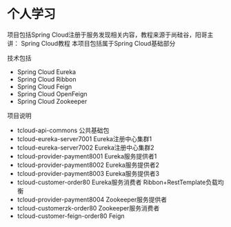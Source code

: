 # 个人学习


项目包括Spring Cloud注册于服务发现相关内容，教程来源于尚硅谷，阳哥主讲： Spring Cloud教程
本项目包括属于Spring Cloud基础部分

技术包括
- Spring Cloud Eureka
- Spring Cloud Ribbon
- Spring Cloud Feign
- Spring Cloud OpenFeign
- Spring Cloud Zookeeper


项目说明
- tcloud-api-commons 公共基础包
- tcloud-eureka-server7001 Eureka注册中心集群1
- tcloud-eureka-server7002 Eureka注册中心集群2
- tcloud-provider-payment8001 Eureka服务提供者1
- tcloud-provider-payment8002 Eureka服务提供者2
- tcloud-provider-payment8003 Eureka服务提供者3
- tcloud-customer-order80 Eureka服务消费者 Ribbon+RestTemplate负载均衡
- tcloud-provider-payment8004 Zookeeper服务提供者
- tcloud-customerzk-order80 Zookeeper服务消费者
- tcloud-customer-feign-order80 Feign
